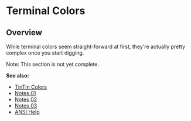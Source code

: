Terminal Colors
===============


Overview
--------
While terminal colors seem straight-forward at first, they're actually pretty complex once you start digging.

Note: This section is not yet complete.


**See also:**

- [TinTin Colors](/tintin/features/colors.md)
- [Notes 01](terminal-colors/colors-01.md)
- [Notes 02](terminal-colors/colors-02.md)
- [Notes 03](terminal-colors/colors-03.md)
- [ANSI Help](http://tintin.sourceforge.net/board/viewtopic.php?t=2102)

